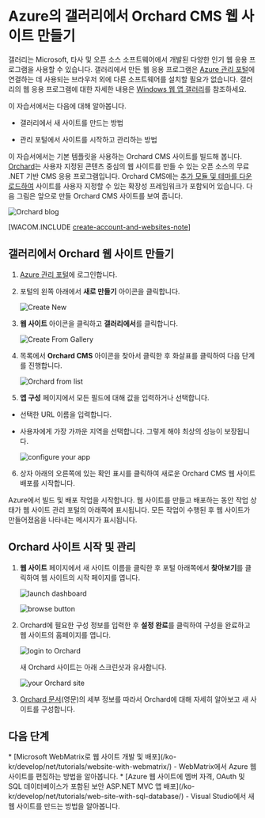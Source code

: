 ﻿<properties urlDisplayName="Website from Gallery" pageTitle="Azure의 갤러리에서 Orchard CMS 웹 사이트 만들기" metaKeywords="Azure 웹 사이트 빌드, 웹 사이트 관리 Azure" description="Azure에서 새 웹 사이트를 만드는 방법에 대해 설명하는 자습서입니다. 관리 포털을 사용하여 사이트를 시작하고 관리하는 방법에 대해서도 알아봅니다." metaCanonical="" services="web-sites" documentationCenter=".NET" title="Create an Orchard CMS website from the gallery in Azure" authors="tomfitz" solutions="" manager="wpickett" editor="" />

<tags ms.service="web-sites" ms.workload="web" ms.tgt_pltfrm="na" ms.devlang="dotnet" ms.topic="article" ms.date="10/21/2014" ms.author="tomfitz" />

# Azure의 갤러리에서 Orchard CMS 웹 사이트 만들기

갤러리는 Microsoft, 타사 및 오픈 소스 소프트웨어에서 개발된 다양한 인기 웹 응용 프로그램을 사용할 수 있습니다. 갤러리에서 만든 웹 응용 프로그램은 [Azure 관리 포털](http://manage.windowsazure.com)에 연결하는 데 사용되는 브라우저 외에 다른 소프트웨어를 설치할 필요가 없습니다. 갤러리의 웹 응용 프로그램에 대한 자세한 내용은 [Windows 웹 앱 갤러리](http://www.microsoft.com/web/gallery/categories.aspx)를 참조하세요.

이 자습서에서는 다음에 대해 알아봅니다.

- 갤러리에서 새 사이트를 만드는 방법

- 관리 포털에서 사이트를 시작하고 관리하는 방법
 
이 자습서에서는 기본 템플릿을 사용하는 Orchard CMS 사이트를 빌드해 봅니다. [Orchard](http://www.orchardproject.net/)는 사용자 지정된 콘텐츠 중심의 웹 사이트를 만들 수 있는 오픈 소스의 무료 .NET 기반 CMS 응용 프로그램입니다. Orchard CMS에는 [추가 모듈 및 테마를 다운로드하여](http://gallery.orchardproject.net/) 사이트를 사용자 지정할 수 있는 확장성 프레임워크가 포함되어 있습니다. 다음 그림은 앞으로 만들 Orchard CMS 사이트를 보여 줍니다.

![Orchard blog][13]

[WACOM.INCLUDE [create-account-and-websites-note](../includes/create-account-and-websites-note.md)]

<h2>갤러리에서 Orchard 웹 사이트 만들기</h2>

1. [Azure 관리 포털](http://manage.windowsazure.com)에 로그인합니다.

2. 포털의 왼쪽 아래에서 **새로 만들기** 아이콘을 클릭합니다.
	
	![Create New][1]

3. **웹 사이트** 아이콘을 클릭하고 **갤러리에서**를 클릭합니다.
	
	![Create From Gallery][2]

4. 목록에서 **Orchard CMS** 아이콘을 찾아서 클릭한 후 화살표를 클릭하여 다음 단계를 진행합니다.
	
	![Orchard from list][3]

5. **앱 구성** 페이지에서 모든 필드에 대해 값을 입력하거나 선택합니다.
	
- 선택한 URL 이름을 입력합니다.	
- 사용자에게 가장 가까운 지역을 선택합니다. 그렇게 해야 최상의 성능이 보장됩니다.

	![configure your app][4]

6. 상자 아래의 오른쪽에 있는 확인 표시를 클릭하여 새로운 Orchard CMS 웹 사이트 배포를 시작합니다.

Azure에서 빌드 및 배포 작업을 시작합니다. 웹 사이트를 만들고 배포하는 동안 작업 상태가 웹 사이트 관리 포털의 아래쪽에 표시됩니다. 모든 작업이 수행된 후 웹 사이트가 만들어졌음을 나타내는 메시지가 표시됩니다.

<h2>Orchard 사이트 시작 및 관리</h2>

1. **웹 사이트** 페이지에서 새 사이트 이름을 클릭한 후 포털 아래쪽에서 **찾아보기**를 클릭하여 웹 사이트의 시작 페이지를 엽니다.

	![launch dashboard][5]

	![browse button][12]

2. Orchard에 필요한 구성 정보를 입력한 후 **설정 완료**를 클릭하여 구성을 완료하고 웹 사이트의 홈페이지를 엽니다.

	![login to Orchard][7]

	새 Orchard 사이트는 아래 스크린샷과 유사합니다.  

	![your Orchard site][13]

3. [Orchard 문서](http://docs.orchardproject.net/)(영문)의 세부 정보를 따라서 Orchard에 대해 자세히 알아보고 새 사이트를 구성합니다.

<h2>다음 단계</h2>
* [Microsoft WebMatrix로 웹 사이트 개발 및 배포](/ko-kr/develop/net/tutorials/website-with-webmatrix/) - WebMatrix에서 Azure 웹 사이트를 편집하는 방법을 알아봅니다. 
* [Azure 웹 사이트에 멤버 자격, OAuth 및 SQL 데이터베이스가 포함된 보안 ASP.NET MVC 앱 배포](/ko-kr/develop/net/tutorials/web-site-with-sql-database/) - Visual Studio에서 새 웹 사이트를 만드는 방법을 알아봅니다.

[1]: ./media/web-sites-dotnet-orchard-cms-gallery/orchardgallery-01.png
[2]: ./media/web-sites-dotnet-orchard-cms-gallery/orchardgallery-02.png
[3]: ./media/web-sites-dotnet-orchard-cms-gallery/orchardgallery-03.png
[4]: ./media/web-sites-dotnet-orchard-cms-gallery/orchardgallery-04.png
[5]: ./media/web-sites-dotnet-orchard-cms-gallery/orchardgallery-05.png
[7]: ./media/web-sites-dotnet-orchard-cms-gallery/orchardgallery-07.png
[12]: ./media/web-sites-dotnet-orchard-cms-gallery/orchardgallery-12.png
[13]: ./media/web-sites-dotnet-orchard-cms-gallery/orchardgallery-08.png



